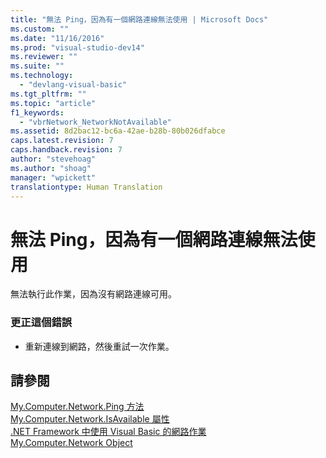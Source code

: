 ```yaml
---
title: "無法 Ping，因為有一個網路連線無法使用 | Microsoft Docs"
ms.custom: ""
ms.date: "11/16/2016"
ms.prod: "visual-studio-dev14"
ms.reviewer: ""
ms.suite: ""
ms.technology: 
  - "devlang-visual-basic"
ms.tgt_pltfrm: ""
ms.topic: "article"
f1_keywords: 
  - "vbrNetwork_NetworkNotAvailable"
ms.assetid: 8d2bac12-bc6a-42ae-b28b-80b026dfabce
caps.latest.revision: 7
caps.handback.revision: 7
author: "stevehoag"
ms.author: "shoag"
manager: "wpickett"
translationtype: Human Translation
---
```

# 無法 Ping，因為有一個網路連線無法使用
無法執行此作業，因為沒有網路連線可用。  
  
### 更正這個錯誤  
  
-   重新連線到網路，然後重試一次作業。  
  
## 請參閱  
 [My.Computer.Network.Ping 方法](http://msdn.microsoft.com/zh-tw/5f1eff72-3882-44a4-8234-ac21daac464c)   
 [My.Computer.Network.IsAvailable 屬性](http://msdn.microsoft.com/zh-tw/29f9361e-8c62-4d2e-a4f0-44b2dc43b9aa)   
 [.NET Framework 中使用 Visual Basic 的網路作業](http://msdn.microsoft.com/zh-tw/c5379021-44ef-4d6a-acf5-e951fdcab6b2)   
 [My.Computer.Network Object](../../visual-basic/language-reference/objects/my-computer-network-object.md)